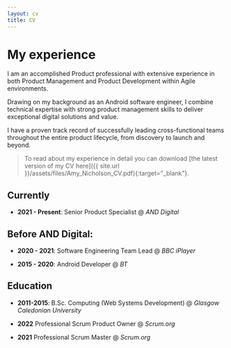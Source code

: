 ```yaml
---
layout: cv
title: CV
---
```


# My experience 

I am an accomplished Product professional with extensive experience in both Product Management and Product Development within Agile environments.

Drawing on my background as an Android software engineer, I combine technical expertise with strong product management skills to deliver exceptional digital solutions and value.

I have a proven track record of successfully leading cross-functional teams throughout the entire product lifecycle, from discovery to launch and beyond.

> To read about my experience in detail you can download [the latest version of my CV here]({{ site.url }}/assets/files/Amy_Nicholson_CV.pdf){:target="_blank"}.

## Currently

* **2021 - Present**:
Senior Product Specialist @ _AND Digital_

## Before AND Digital:

* **2020 - 2021**:
Software Engineering Team Lead @ _BBC iPlayer_

* **2015 - 2020**:
Android Developer @ _BT_

## Education

* **2011-2015**:
B.Sc. Computing (Web Systems Development) @ _Glasgow Caledonian University_

* **2022**
Professional Scrum Product Owner @ _Scrum.org_

* **2021**
Professional Scrum Master @ _Scrum.org_

